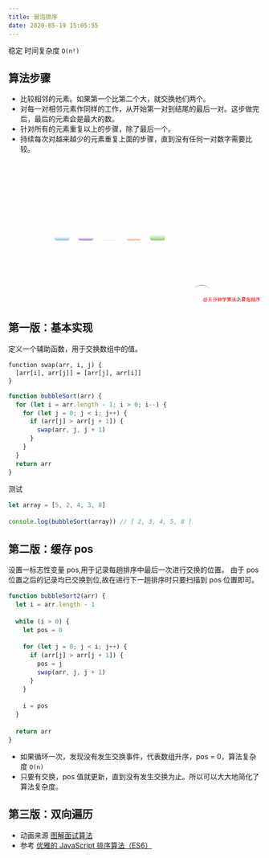 ```yaml
---
title: 冒泡排序
date: 2020-05-19 15:05:55
---
```


稳定 时间复杂度 `O(n²)`

## 算法步骤

- 比较相邻的元素。如果第一个比第二个大，就交换他们两个。
- 对每一对相邻元素作同样的工作，从开始第一对到结尾的最后一对。这步做完后，最后的元素会是最大的数。
- 针对所有的元素重复以上的步骤，除了最后一个。
- 持续每次对越来越少的元素重复上面的步骤，直到没有任何一对数字需要比较。

![](../../../assets/algorithm/sort/bubbleSort.png)

## 第一版：基本实现

定义一个辅助函数，用于交换数组中的值。

```TS
function swap(arr, i, j) {
  [arr[i], arr[j]] = [arr[j], arr[i]]
}
```

```js
function bubbleSort(arr) {
  for (let i = arr.length - 1; i > 0; i--) {
    for (let j = 0; j < i; j++) {
      if (arr[j] > arr[j + 1]) {
        swap(arr, j, j + 1)
      }
    }
  }
  return arr
}
```

测试

```js
let array = [5, 2, 4, 3, 8]

console.log(bubbleSort(array)) // [ 2, 3, 4, 5, 8 ]
```

## 第二版：缓存 pos

设置一标志性变量 pos,用于记录每趟排序中最后一次进行交换的位置。 由于 pos 位置之后的记录均已交换到位,故在进行下一趟排序时只要扫描到 pos 位置即可。

```js {5,9,14}
function bubbleSort2(arr) {
  let i = arr.length - 1

  while (i > 0) {
    let pos = 0

    for (let j = 0; j < i; j++) {
      if (arr[j] > arr[j + 1]) {
        pos = j
        swap(arr, j, j + 1)
      }
    }

    i = pos
  }

  return arr
}
```

- 如果循环一次，发现没有发生交换事件，代表数组升序，pos = 0，算法复杂度 `O(n)`
- 只要有交换，pos 值就更新，直到没有发生交换为止。所以可以大大地简化了算法复杂度。

## 第三版：双向遍历

- 动画来源 [图解面试算法](https://github.com/MisterBooo/LeetCodeAnimation)
- 参考 [优雅的 JavaScript 排序算法（ES6）](https://juejin.im/post/5ab62ec36fb9a028cf326c49)
